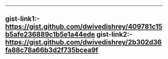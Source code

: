 ---
gist-link1:- https://gist.github.com/dwivedishrey/409781c15b5afe236889c1b5e1a44ede
gist-link2:- https://gist.github.com/dwivedishrey/2b302d36fa88c78a66b3d2f735bcea9f
---